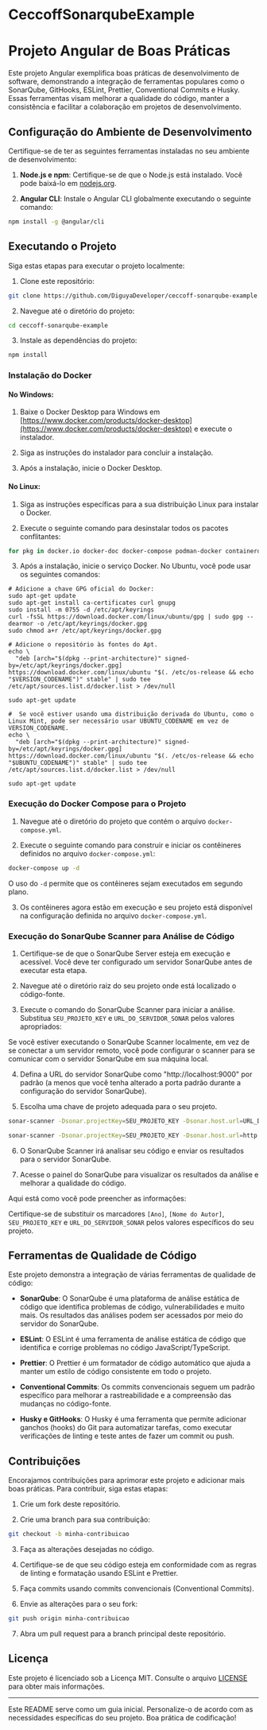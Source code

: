 # CeccoffSonarqubeExample

# Projeto Angular de Boas Práticas

Este projeto Angular exemplifica boas práticas de desenvolvimento de software, demonstrando a integração de ferramentas populares como o SonarQube, GitHooks, ESLint, Prettier, Conventional Commits e Husky. Essas ferramentas visam melhorar a qualidade do código, manter a consistência e facilitar a colaboração em projetos de desenvolvimento.

## Configuração do Ambiente de Desenvolvimento

Certifique-se de ter as seguintes ferramentas instaladas no seu ambiente de desenvolvimento:

1. **Node.js e npm**: Certifique-se de que o Node.js está instalado. Você pode baixá-lo em [nodejs.org](https://nodejs.org/).

2. **Angular CLI**: Instale o Angular CLI globalmente executando o seguinte comando:

```bash
npm install -g @angular/cli
```

## Executando o Projeto

Siga estas etapas para executar o projeto localmente:

1. Clone este repositório:

```bash
git clone https://github.com/DiguyaDeveloper/ceccoff-sonarqube-example.git
```

2. Navegue até o diretório do projeto:

```bash
cd ceccoff-sonarqube-example
```

3. Instale as dependências do projeto:

```bash
npm install
```

### Instalação do Docker

#### No Windows:

1. Baixe o Docker Desktop para Windows em [https://www.docker.com/products/docker-desktop](https://www.docker.com/products/docker-desktop) e execute o instalador.

2. Siga as instruções do instalador para concluir a instalação.

3. Após a instalação, inicie o Docker Desktop.

#### No Linux:

1. Siga as instruções específicas para a sua distribuição Linux para instalar o Docker.

2. Execute o seguinte comando para desinstalar todos os pacotes conflitantes:

```bash
for pkg in docker.io docker-doc docker-compose podman-docker containerd runc; do sudo apt-get remove $pkg; done
```

3. Após a instalação, inicie o serviço Docker. No Ubuntu, você pode usar os seguintes comandos:

```shell
# Adicione a chave GPG oficial do Docker:
sudo apt-get update
sudo apt-get install ca-certificates curl gnupg
sudo install -m 0755 -d /etc/apt/keyrings
curl -fsSL https://download.docker.com/linux/ubuntu/gpg | sudo gpg --dearmor -o /etc/apt/keyrings/docker.gpg
sudo chmod a+r /etc/apt/keyrings/docker.gpg

# Adicione o repositório às fontes do Apt.
echo \
  "deb [arch="$(dpkg --print-architecture)" signed-by=/etc/apt/keyrings/docker.gpg] https://download.docker.com/linux/ubuntu "$(. /etc/os-release && echo "$VERSION_CODENAME")" stable" | sudo tee /etc/apt/sources.list.d/docker.list > /dev/null

sudo apt-get update

#  Se você estiver usando uma distribuição derivada do Ubuntu, como o Linux Mint, pode ser necessário usar UBUNTU_CODENAME em vez de VERSION_CODENAME.
echo \
  "deb [arch="$(dpkg --print-architecture)" signed-by=/etc/apt/keyrings/docker.gpg] https://download.docker.com/linux/ubuntu "$(. /etc/os-release && echo "$UBUNTU_CODENAME")" stable" | sudo tee /etc/apt/sources.list.d/docker.list > /dev/null

sudo apt-get update

```

### Execução do Docker Compose para o Projeto

1. Navegue até o diretório do projeto que contém o arquivo `docker-compose.yml`.

2. Execute o seguinte comando para construir e iniciar os contêineres definidos no arquivo `docker-compose.yml`:

```bash
docker-compose up -d
```

O uso do `-d` permite que os contêineres sejam executados em segundo plano.

3. Os contêineres agora estão em execução e seu projeto está disponível na configuração definida no arquivo `docker-compose.yml`.

### Execução do SonarQube Scanner para Análise de Código

1. Certifique-se de que o SonarQube Server esteja em execução e acessível. Você deve ter configurado um servidor SonarQube antes de executar esta etapa.

2. Navegue até o diretório raiz do seu projeto onde está localizado o código-fonte.

3. Execute o comando do SonarQube Scanner para iniciar a análise. Substitua `SEU_PROJETO_KEY` e `URL_DO_SERVIDOR_SONAR` pelos valores apropriados:

Se você estiver executando o SonarQube Scanner localmente, em vez de se conectar a um servidor remoto, você pode configurar o scanner para se comunicar com o servidor SonarQube em sua máquina local.

4. Defina a URL do servidor SonarQube como "http://localhost:9000" por padrão (a menos que você tenha alterado a porta padrão durante a configuração do servidor SonarQube).

5. Escolha uma chave de projeto adequada para o seu projeto.

```bash
sonar-scanner -Dsonar.projectKey=SEU_PROJETO_KEY -Dsonar.host.url=URL_DO_SERVIDOR_SONAR
```

```bash local
sonar-scanner -Dsonar.projectKey=SEU_PROJETO_KEY -Dsonar.host.url=http://localhost:9000
```

6. O SonarQube Scanner irá analisar seu código e enviar os resultados para o servidor SonarQube.

7. Acesse o painel do SonarQube para visualizar os resultados da análise e melhorar a qualidade do código.

Aqui está como você pode preencher as informações:

Certifique-se de substituir os marcadores `[Ano]`, `[Nome do Autor]`, `SEU_PROJETO_KEY` e `URL_DO_SERVIDOR_SONAR` pelos valores específicos do seu projeto.

## Ferramentas de Qualidade de Código

Este projeto demonstra a integração de várias ferramentas de qualidade de código:

- **SonarQube**: O SonarQube é uma plataforma de análise estática de código que identifica problemas de código, vulnerabilidades e muito mais. Os resultados das análises podem ser acessados por meio do servidor do SonarQube.

- **ESLint**: O ESLint é uma ferramenta de análise estática de código que identifica e corrige problemas no código JavaScript/TypeScript.

- **Prettier**: O Prettier é um formatador de código automático que ajuda a manter um estilo de código consistente em todo o projeto.

- **Conventional Commits**: Os commits convencionais seguem um padrão específico para melhorar a rastreabilidade e a compreensão das mudanças no código-fonte.

- **Husky e GitHooks**: O Husky é uma ferramenta que permite adicionar ganchos (hooks) do Git para automatizar tarefas, como executar verificações de linting e teste antes de fazer um commit ou push.

## Contribuições

Encorajamos contribuições para aprimorar este projeto e adicionar mais boas práticas. Para contribuir, siga estas etapas:

1. Crie um fork deste repositório.

2. Crie uma branch para sua contribuição:

```bash
git checkout -b minha-contribuicao
```

3. Faça as alterações desejadas no código.

4. Certifique-se de que seu código esteja em conformidade com as regras de linting e formatação usando ESLint e Prettier.

5. Faça commits usando commits convencionais (Conventional Commits).

6. Envie as alterações para o seu fork:

```bash
git push origin minha-contribuicao
```

7. Abra um pull request para a branch principal deste repositório.

## Licença

Este projeto é licenciado sob a Licença MIT. Consulte o arquivo [LICENSE](LICENSE) para obter mais informações.

---

Este README serve como um guia inicial. Personalize-o de acordo com as necessidades específicas do seu projeto. Boa prática de codificação!
